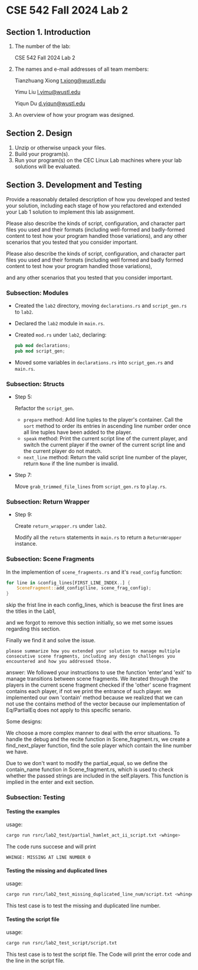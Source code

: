 # CSE 542 Fall 2024 Lab 2

## Section 1. Introduction

1. The number of the lab:

   CSE 542 Fall 2024 Lab 2

2. The names and e-mail addresses of all team members:

   Tianzhuang Xiong
   <t.xiong@wustl.edu>

   Yimu Liu
   <l.yimu@wustl.edu>

   Yiqun Du
   <d.yiqun@wustl.edu>

3. An overview of how your program was designed.

## Section 2. Design

1. Unzip or otherwise unpack your files.
2. Build your program(s).
3. Run your program(s) on the CEC Linux Lab machines where your lab solutions will be evaluated.

## Section 3. Development and Testing

Provide a reasonably detailed description of how you developed and tested your solution, including each stage of how you refactored and extended your Lab 1 solution to implement this lab assignment.

Please also describe the kinds of script, configuration, and character part files you used and their formats (including well-formed and badly-formed content to test how your program handled those variations), and any other scenarios that you tested that you consider important.

Please also describe the kinds of script, configuration, and character part files you used and their formats (including well formed and badly formed content to test how your program handled those variations),

and any other scenarios that you tested that you consider important.

### Subsection: Modules

- Created the `lab2` directory, moving `declarations.rs` and `script_gen.rs` to `lab2`.
- Declared the `lab2` module in `main.rs`.
- Created `mod.rs` under `lab2`, declaring:

  ```rust
  pub mod declarations;
  pub mod script_gen;
  ```

- Moved some variables in `declarations.rs` into `script_gen.rs` and `main.rs`.

### Subsection: Structs

- Step 5:

  Refactor the `script_gen`.

  - `prepare` method: Add line tuples to the player's container. Call the `sort` method to order its entries in ascending line number order once all line tuples have been added to the player.
  - `speak` method: Print the current script line of the current player, and switch the current player if the owner of the current script line and the current player do not match.
  - `next_line` method: Return the valid script line number of the player, return `None` if the line number is invalid.

- Step 7:

  Move `grab_trimmed_file_lines` from `script_gen.rs` to `play.rs`.

### Subsection: Return Wrapper

- Step 9:

  Create `return_wrapper.rs` under `lab2`.

  Modify all the `return` statements in `main.rs` to return a `ReturnWrapper` instance.

### Subsection: Scene Fragments

In the implemention of `scene_fragments.rs` and it's `read_config` function:

```rust
for line in &config_lines[FIRST_LINE_INDEX..] {
    SceneFragment::add_config(line, scene_frag_config);
}
```

skip the frist line in each config_lines, which is beacuse the first lines are the titles in the Lab1,

and we forgot to remove this section initially, so we met some issues regarding this section.

Finally we find it and solve the issue.

```
please summarize how you extended your solution to manage multiple consecutive scene fragments, including any design challenges you encountered and how you addressed those.
```

answer: We followed your instructions to use the function 'enter'and 'exit' to manage transitions between scene fragments. We iterated through the players in the current scene fragment checked if the 'other' scene fragment contains each player, if not we print the entrance of such player. we implemented our own 'contain' method because we realized that we can not use the contains method of the vector because our implementation of Eq/PartialEq does not apply to this specific senario.

Some designs:

We choose a more complex manner to deal with the error situations. To handle the debug and the recite function in Scene_fragment.rs, we create a find_next_player function, find the sole player which contain the line number we have.

Due to we don't want to modify the partial_equal, so we define the contain_name function in Scene_fragment.rs, which is used to check whether the passed strings are included in the self.players. This function is implied in the enter and exit section.

### Subsection: Testing

#### Testing the examples

usage:

```bash
cargo run rsrc/lab2_test/partial_hamlet_act_ii_script.txt <whinge>
```

The code runs succese and will print

`WHINGE: MISSING AT LINE NUMBER 0`

#### Testing the missing and duplicated lines

usage:

```bash
cargo run rsrc/lab2_test_missing_duplicated_line_num/script.txt <whinge>
```

This test case is to test the missing and duplicated line number.

#### Testing the script file

usage:

```bash
cargo run rsrc/lab2_test_script/script.txt
```

This test case is to test the script file.
The Code will print the error code and the line in the script file.
